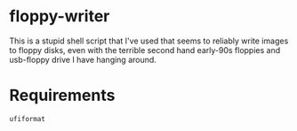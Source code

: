 # floppy-writer
This is a stupid shell script that I've used that seems to reliably write images to floppy disks, even with the terrible second hand early-90s floppies and usb-floppy drive I have hanging around.
# Requirements
`ufiformat`
